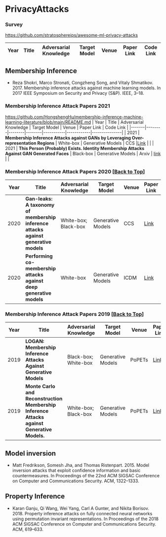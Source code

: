 # PrivacyAttacks

### Survey
https://github.com/stratosphereips/awesome-ml-privacy-attacks

| Year   | Title |  Adversarial Knowledge | Target Model  |   Venue  | Paper Link  | Code Link |
|-------|--------|--------|--------|-----------|------------|---------------| 



## Membership Inference

* Reza Shokri, Marco Stronati, Congzheng Song, and Vitaly Shmatikov. 2017. Membership inference attacks against
machine learning models. In 2017 IEEE Symposium on Security and Privacy (S&P). IEEE, 3–18.

### Membership Inference Attack Papers 2021
https://github.com/HongshengHu/membership-inference-machine-learning-literature/blob/main/README.md
| Year   | Title |  Adversarial Knowledge | Target Model  |   Venue  | Paper Link  | Code Link |
|-------|--------|--------|--------|-----------|------------|---------------| 
| 2021 | **Membership Inference Attacks against GANs by Leveraging Over-representation Regions** | White-box | Generative Models | CCS |[Link](https://dl.acm.org/doi/abs/10.1145/3460120.3485338) | |
| 2021 | **This Person (Probably) Exists. Identity Membership Attacks Against GAN Generated Faces** | Black-box | Generative Models | Arxiv | [link](https://arxiv.org/abs/2107.06018) | |

### Membership Inference Attack Papers 2020 [[Back to Top](#membership-inference-attacks-and-defenses-on-machine-learning-models-literature)]
| Year   | Title |  Adversarial Knowledge | Target Model  |   Venue  | Paper Link  | Code Link |
|-------|--------|--------|--------|-----------|------------|---------------|
| 2020 | **Gan-leaks: A taxonomy of membership inference attacks against generative models** | White-box; Black-box | Generative Models | CCS | [Link](https://dl.acm.org/doi/abs/10.1145/3372297.3417238?casa_token=5npei5-D6vUAAAAA:aXjBRatnngBs0Hyd01LfDQGc60aL_XnEc93SJPPjsiWPLQzzXc4U6wRQFNmYMtZv6Y_Zgz9EaSAomQ) | [Link](https://github.com/DingfanChen/GAN-Leaks) | |
| 2020 | **Performing co-membership attacks against deep generative models** | White-box | Generative Models |ICDM | [Link](https://ieeexplore.ieee.org/abstract/document/8970995?casa_token=_QVk9Y51OCYAAAAA:rZ2t3JfMxXDs-CvoR-Uvh7a8oLGHDRUXruJBWjVA0_qD7B5piJBBhuiwaVEAnFWHQspmTxrFwA) | |


### Membership Inference Attack Papers 2019 [[Back to Top](#membership-inference-attacks-and-defenses-on-machine-learning-models-literature)]
| Year   | Title |  Adversarial Knowledge | Target Model  |   Venue  | Paper Link  | Code Link |
|-------|--------|--------|--------|-----------|------------|---------------|
| 2019 | **LOGAN: Membership Inference Attacks Against Generative Models** | Black-box; White-box | Generative Models | PoPETs | [Link](https://arxiv.org/abs/1705.07663) | [Link](https://github.com/jhayes14/gen_mem_inf)|
| 2019 | **Monte Carlo and Reconstruction Membership Inference Attacks against Generative Models.** | White-box; Black-box | Generative Models | PoPETs | [Link](https://petsymposium.org/2019/files/papers/issue4/popets-2019-0067.pdf) | [Link](https://github.com/SAP-samples/security-research-membership-inference-against-generative-networks) |

## Model inversion

* Matt Fredrikson, Somesh Jha, and Thomas Ristenpart. 2015. Model inversion attacks that exploit confidence
information and basic countermeasures. In Proceedings of the 22nd ACM SIGSAC Conference on Computer and
Communications Security. ACM, 1322–1333.


## Property Inference

* Karan Ganju, Qi Wang, Wei Yang, Carl A Gunter, and Nikita Borisov. 2018. Property inference attacks on fully
connected neural networks using permutation invariant representations. In Proceedings of the 2018 ACM SIGSAC
Conference on Computer and Communications Security. ACM, 619–633.



